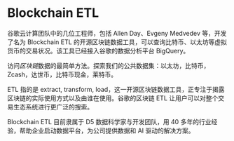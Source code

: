 # Blockchain ETL

谷歌云计算团队中的几位工程师，包括 Allen Day、Evgeny Medvedev 等，开发了名为 Blockchain ETL 的开源区块链数据工具，可以查询比特币、以太坊等虚拟货币的交易状况。该工具已经接入谷歌的数据分析平台 BigQuery。

‎访问‎*‎区块链‎*‎数据的最简单方法。探索我们的公共数据集：以太坊，比特币，Zcash，达世币，比特币现金，莱特币。‎

ETL 指的是 extract, transform, load，这一开源区块链数据工具，正专注于揭露区块链的实际使用方式以及由谁在使用。谷歌的区块链 ETL 让用户可以对整个交易生态系统进行更广泛的搜索。

Blockchain ETL 目前隶属于 D5 数据科学家与开发团队，用 40 多年的行业经验，帮助企业启动数据平台，为公司提供数据和 AI 驱动的解决方案。
